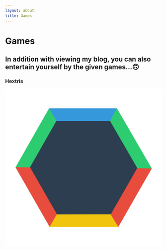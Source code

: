 ```yaml
---
layout: about
title: Games
---
```


Games
=======
## In addition with viewing my blog, you can also entertain yourself by the given games...🙃
### Hextris

![hextris](/images/F5AACA6E-0F3B-4260-9AA6-5FED43A3B20F.png "hextris")
